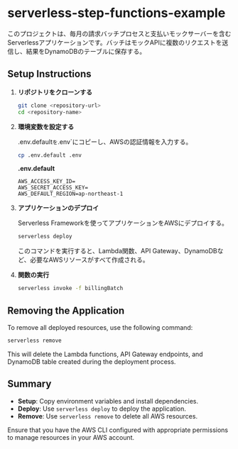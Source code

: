 # serverless-step-functions-example

このプロジェクトは、毎月の請求バッチプロセスと支払いモックサーバーを含むServerlessアプリケーションです。バッチはモックAPIに複数のリクエストを送信し、結果をDynamoDBのテーブルに保存する。

## Setup Instructions

1. **リポジトリをクローンする**

   ```sh
   git clone <repository-url>
   cd <repository-name>
   ```

2. **環境変数を設定する**
   
   .env.default`を`.env`にコピーし、AWSの認証情報を入力する。

   ```sh
   cp .env.default .env
   ```

   **.env.default**
   ```
   AWS_ACCESS_KEY_ID=
   AWS_SECRET_ACCESS_KEY=
   AWS_DEFAULT_REGION=ap-northeast-1
   ```

3. **アプリケーションのデプロイ**
   
   Serverless Frameworkを使ってアプリケーションをAWSにデプロイする。

   ```sh
   serverless deploy
   ```

   このコマンドを実行すると、Lambda関数、API Gateway、DynamoDBなど、必要なAWSリソースがすべて作成される。

4. **関数の実行**
   ```sh
   serverless invoke -f billingBatch
   ```

## Removing the Application

To remove all deployed resources, use the following command:

```sh
serverless remove
```

This will delete the Lambda functions, API Gateway endpoints, and DynamoDB table created during the deployment process.

## Summary

- **Setup**: Copy environment variables and install dependencies.
- **Deploy**: Use `serverless deploy` to deploy the application.
- **Remove**: Use `serverless remove` to delete all AWS resources.

Ensure that you have the AWS CLI configured with appropriate permissions to manage resources in your AWS account.

